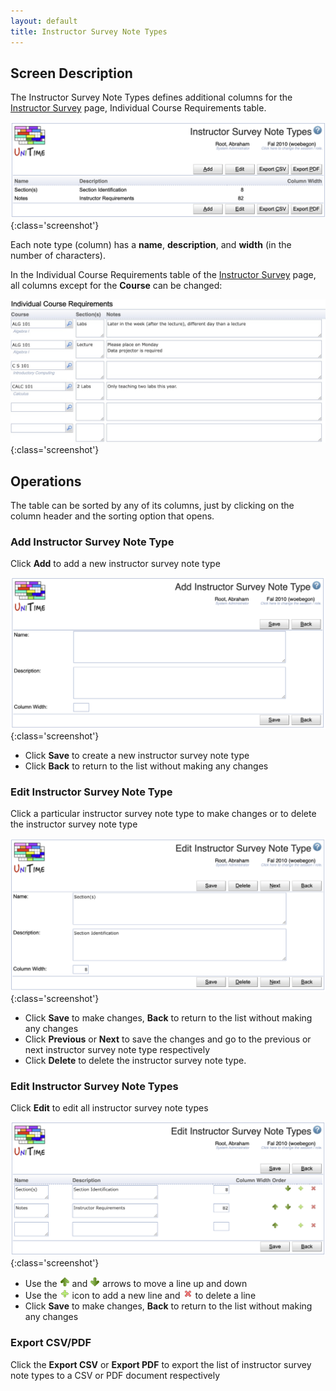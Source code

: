 ```yaml
---
layout: default
title: Instructor Survey Note Types
---
```



## Screen Description

The Instructor Survey Note Types defines additional columns for the [Instructor Survey](instructor-survey) page, Individual Course Requirements table.

![Instructor Survey Note Types](images/instructor-survey-note-types-1.png){:class='screenshot'}

Each note type (column) has a **name**, **description**, and **width** (in the number of characters).

In the Individual Course Requirements table of the [Instructor Survey](instructor-survey) page, all columns except for the **Course** can be changed:

![Instructor Survey Note Types](images/instructor-survey-note-types-5.jpg){:class='screenshot'}

## Operations

The table can be sorted by any of its columns, just by clicking on the column header and the sorting option that opens.

### Add Instructor Survey Note Type
Click **Add** to add a new instructor survey note type

![Instructor Survey Note Types](images/instructor-survey-note-types-2.png){:class='screenshot'}

* Click **Save** to create a new instructor survey note type
* Click **Back** to return to the list without making any changes

### Edit Instructor Survey Note Type
Click a particular instructor survey note type to make changes or to delete the instructor survey note type

![Instructor Survey Note Types](images/instructor-survey-note-types-3.png){:class='screenshot'}

* Click **Save** to make changes, **Back** to return to the list without making any changes
* Click **Previous** or **Next** to save the changes and go to the previous or next instructor survey note type respectively
* Click **Delete** to delete the instructor survey note type.

### Edit Instructor Survey Note Types
Click **Edit** to edit all instructor survey note types

![Instructor Survey Note Types](images/instructor-survey-note-types-4.png){:class='screenshot'}

* Use the ![Up](images/icon-up.png) and ![Down](images/icon-down.png) arrows to move a line up and down
* Use the ![Add](images/icon-add.png) icon to add a new line and ![Delete](images/icon-delete.png) to delete a line
* Click **Save** to make changes, **Back** to return to the list without making any changes

### Export CSV/PDF
Click the **Export CSV** or **Export PDF** to export the list of instructor survey note types to a CSV or PDF document respectively